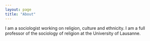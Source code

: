 ```yaml
---
layout: page
title: "About"
---
```

I am a sociologist working on religion, culture and ethnicity. I am a full professor of the sociology of religion at the University of Lausanne. 
